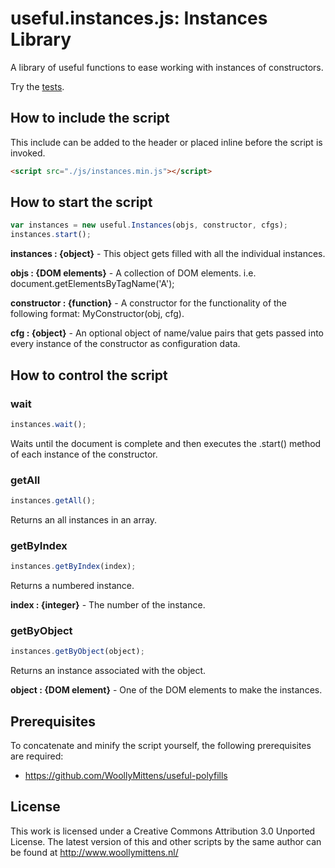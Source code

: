 # useful.instances.js: Instances Library

A library of useful functions to ease working with instances of constructors.

Try the <a href="http://www.woollymittens.nl/useful/default.php?url=useful-instances">tests</a>.

## How to include the script

This include can be added to the header or placed inline before the script is invoked.

```html
<script src="./js/instances.min.js"></script>
```

## How to start the script

```javascript
var instances = new useful.Instances(objs, constructor, cfgs);
instances.start();
```

**instances : {object}** - This object gets filled with all the individual instances.

**objs : {DOM elements}** - A collection of DOM elements. i.e. document.getElementsByTagName('A');

**constructor : {function}** - A constructor for the functionality of the following format: MyConstructor(obj, cfg).

**cfg : {object}** - An optional object of name/value pairs that gets passed into every instance of the constructor as configuration data.

## How to control the script

### wait

```javascript
instances.wait();
```

Waits until the document is complete and then executes the .start() method of each instance of the constructor.

### getAll

```javascript
instances.getAll();
```

Returns an all instances in an array.

### getByIndex

```javascript
instances.getByIndex(index);
```

Returns a numbered instance.

**index : {integer}** - The number of the instance.

### getByObject

```javascript
instances.getByObject(object);
```

Returns an instance associated with the object.

**object : {DOM element}** - One of the DOM elements to make the instances.

## Prerequisites

To concatenate and minify the script yourself, the following prerequisites are required:
+ https://github.com/WoollyMittens/useful-polyfills

## License
This work is licensed under a Creative Commons Attribution 3.0 Unported License. The latest version of this and other scripts by the same author can be found at http://www.woollymittens.nl/
